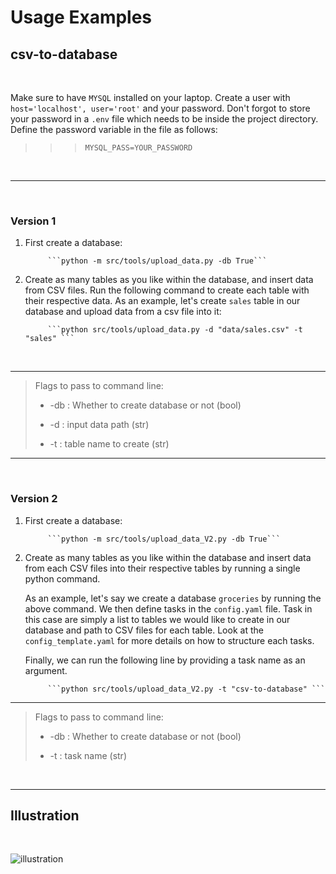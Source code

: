 # Usage Examples

## csv-to-database

<br>

Make sure to have `MYSQL` installed on your laptop. Create a user with 
`host='localhost', user='root'` and your password. Don't forgot to store your password in a `.env` file which needs to be inside the project directory. Define the password variable in the file as follows:

>>> ```MYSQL_PASS=YOUR_PASSWORD```

<br>

___

<br>

### Version 1

1. First create a database:

            ```python -m src/tools/upload_data.py -db True```

2. Create as many tables as you like within the database, and insert data from CSV files. Run the following command to create each table with their respective data. As an example, let's create `sales` table in our database and upload data from a csv file into it:

            ```python src/tools/upload_data.py -d "data/sales.csv" -t "sales" ```

<br>

___

> Flags to pass to command line:
>
> - -db : Whether to create database or not (bool)
>    
> - -d : input data path (str)
>    
> - -t : table name to create (str)

___

<br>

### Version 2

1. First create a database:

            ```python -m src/tools/upload_data_V2.py -db True```

2. Create as many tables as you like within the database and insert data from each CSV files into their respective tables by running a single python command.

    As an example, let's say we create a database `groceries` by running the above command. We then define tasks in the `config.yaml` file. Task in this case are simply a list to tables we would like to create in our database and path to CSV files for each table. Look at the `config_template.yaml` for more details on how to structure each tasks. 

    Finally, we can run the following line by providing a task name as an argument. 

            ```python src/tools/upload_data_V2.py -t "csv-to-database" ```

___

> Flags to pass to command line:
>
> - -db : Whether to create database or not (bool)
>    
> - -t : task name (str)

<br>

___

## Illustration

<br>

![illustration](https://user-images.githubusercontent.com/120341649/209677377-170b27ab-ae45-4b36-b614-56aec51c6062.png)
